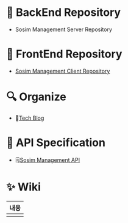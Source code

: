 # 📘 BackEnd Repository


- Sosim Management Server Repository

# 📗 FrontEnd Repository


- <a href="https://github.com/so-sim/front">Sosim Management Client Repository</a>



# 🔍 Organize


- 📓<a href="https://velog.io/@perpose12/series/%EC%86%8C%EC%8B%AC%ED%95%9C-%EC%B4%9D%EB%AC%B4">Tech Blog</a> <br>


# 📖 API Specification


- 🗒️<a href="https://www.notion.so/API-762891be9fae471694899fdf79c0eccb">Sosim Management API</a>


# ✨ Wiki


| 내용   |
|:-----|
| []() |

